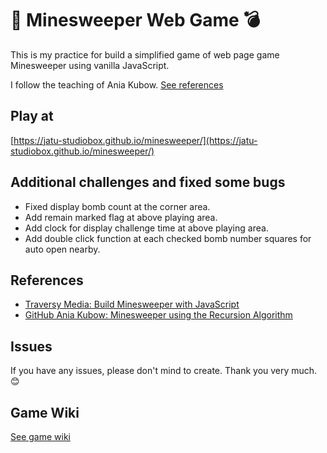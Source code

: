 # 🚩 Minesweeper Web Game 💣
This is my practice for build a simplified game of web page game Minesweeper using vanilla JavaScript.

I follow the teaching of Ania Kubow. [See references](#references)

## Play at
[https://jatu-studiobox.github.io/minesweeper/](https://jatu-studiobox.github.io/minesweeper/)

## Additional challenges and fixed some bugs
* Fixed display bomb count at the corner area.
* Add remain marked flag at above playing area.
* Add clock for display challenge time at above playing area.
* Add double click function at each checked bomb number squares for auto open nearby.

## References
* [Traversy Media: Build Minesweeper with JavaScript](https://www.youtube.com/watch?v=W0No1JDc6vE)
* [GitHub Ania Kubow: Minesweeper using the Recursion Algorithm](https://github.com/kubowania/minesweeper])

## Issues
If you have any issues, please don't mind to create. Thank you very much. 😊

## Game Wiki
[See game wiki](https://github.com/jatu-studiobox/minesweeper/wiki)